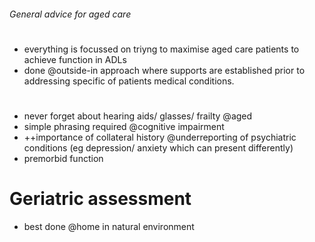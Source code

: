 ###### General advice for aged care


# 
- everything is focussed on triyng to maximise aged care patients to achieve function in ADLs
- done @outside-in approach where supports are established prior to addressing specific of patients medical conditions.

# 
- never forget about hearing aids/ glasses/ frailty @aged
- simple phrasing required @cognitive impairment
- ++importance of collateral history @underreporting of psychiatric conditions (eg depression/ anxiety which can present differently)
- premorbid function

# Geriatric assessment
- best done @home in natural environment
